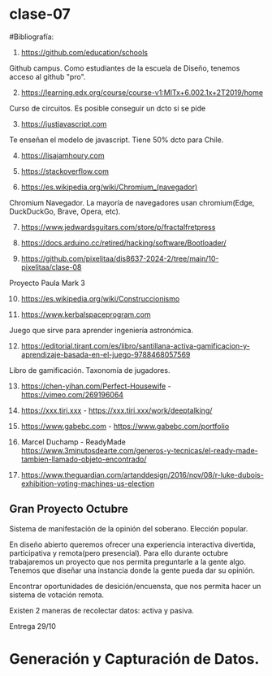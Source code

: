 # clase-07


#Bibliografía: 

1. https://github.com/education/schools

Github campus. Como estudiantes de la escuela de Diseño, tenemos acceso al github "pro".

2. https://learning.edx.org/course/course-v1:MITx+6.002.1x+2T2019/home

Curso de circuitos. Es posible conseguir un dcto si se pide

3. https://justjavascript.com 

Te enseñan el modelo de javascript. Tiene 50% dcto para Chile.

4. https://lisajamhoury.com

5. https://stackoverflow.com

6. https://es.wikipedia.org/wiki/Chromium_(navegador)

Chromium Navegador. La mayoría de navegadores usan chromium(Edge, DuckDuckGo, Brave, Opera, etc).

7. https://www.jedwardsguitars.com/store/p/fractalfretpress

8. https://docs.arduino.cc/retired/hacking/software/Bootloader/

9. https://github.com/pixelitaa/dis8637-2024-2/tree/main/10-pixelitaa/clase-08

Proyecto Paula Mark 3

10. https://es.wikipedia.org/wiki/Construccionismo

11. https://www.kerbalspaceprogram.com
    
Juego que sirve para aprender ingeniería astronómica.

12. https://editorial.tirant.com/es/libro/santillana-activa-gamificacion-y-aprendizaje-basada-en-el-juego-9788468057569

Libro de gamificación. Taxonomía de jugadores.

13. https://chen-yihan.com/Perfect-Housewife  -  https://vimeo.com/269196064

14. https://xxx.tiri.xxx - https://xxx.tiri.xxx/work/deeptalking/

15. https://www.gabebc.com - https://www.gabebc.com/portfolio

16. Marcel Duchamp - ReadyMade https://www.3minutosdearte.com/generos-y-tecnicas/el-ready-made-tambien-llamado-objeto-encontrado/

17. https://www.theguardian.com/artanddesign/2016/nov/08/r-luke-dubois-exhibition-voting-machines-us-election

## Gran Proyecto Octubre

Sistema de manifestación de la opinión del soberano. Elección popular.

En diseño abierto queremos ofrecer una experiencia interactiva divertida, participativa y remota(pero presencial). Para ello durante octubre trabajaremos un proyecto que nos permita preguntarle a la gente algo. Tenemos que diseñar una instancia donde la gente pueda dar su opinión.

Encontrar oportunidades de desición/encuensta, que nos permita hacer un sistema de votación remota.

Existen 2 maneras de recolectar datos: activa y pasiva.

Entrega 29/10

# Generación y Capturación de Datos.




